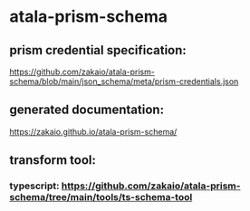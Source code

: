 # atala-prism-schema

## prism credential specification:

  https://github.com/zakaio/atala-prism-schema/blob/main/json_schema/meta/prism-credentials.json

## generated documentation:  

  https://zakaio.github.io/atala-prism-schema/

## transform tool:
### typescript: https://github.com/zakaio/atala-prism-schema/tree/main/tools/ts-schema-tool
